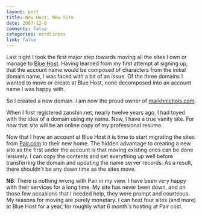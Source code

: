```yaml
--- 
layout: post
title: New Host, New Site
date: 2007-12-8
comments: false
categories: nerdliness
link: false
---
```

Last night I took the first major step towards moving all the sites I own or manage to <a href="http://bluehost.com" title="Blue Host">Blue Host</a>.  Having learned from my first attempt at signing up, that the account name would be composed of characters from the initial domain name, I was faced with a bit of an issue.  Of the three domains I wanted to move or create at Blue Host, none decomposed into an account name I was happy with.

So I created a new domain.  I am now the proud owner of <a href="http://markhnichols.com" title="markhnichols.com">markhnichols.com</a>.

When I first registered zanshin.net, nearly twelve years ago, I had toyed with the idea of a domain using my name.  Now, I have a true vanity site.  For now that site will be an online copy of my professional resume.

Now that I have an account at Blue Host it is time to start migrating the sites from <a href="http://pair.com" title="pair.com">Pair.com</a> to their new home.  The hidden advantage to creating a new site as the first under the account is that moving existing ones can be done leisurely.  I can copy the contents and set everything up well before transferring the domain and updating the name server records.  As a result, there shouldn't be any down time as the sites move.

<b>NB</b>:  There is nothing wrong with Pair in my view.  I have been very happy with their services for a long time.  My site has never been down, and on those few occasions that I needed help, they were prompt and courteous.  My reasons for moving are purely monetary.  I can host four sites (and more) at Blue Host for a year, for roughly what 6 month's hosting at Pair cost.
